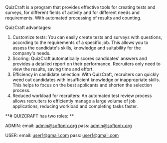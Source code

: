 QuizCraft is a program that provides effective tools for creating tests and surveys, 
for different fields of activity and for different needs and requirements.
With automated processing of results and counting.

QuizCraft advantages:

1. Customize tests: You can easily create tests and surveys with questions, according to the requirements of a specific job.  This allows you to assess the candidate's skills, knowledge and suitability for the company's needs.
2. Scoring: QuizCraft automatically scores candidates' answers and provides a detailed report on their performance. Recruiters only need to view the results, saving time and effort.
3. Efficiency in candidate selection: With QuizCraft, recruiters can quickly weed out candidates with insufficient knowledge or inappropriate skills. This helps to focus on the best applicants and shorten the selection process.
4. Reduced workload for recruiters: An automated test review process allows recruiters to efficiently manage a large volume of job applications, reducing workload and completing tasks faster.

**# QUIZCRAFT has two roles: **

 ADMIN: 
 email: admin@softonix.org 
 pass: admin@softonix.org 

 USER: 
 email: user1@gmail.com
 pass: user1@gmail.com